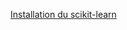 [Installation du scikit-learn](http://scikit-learn.org/stable/install.html#installation-instructions)
